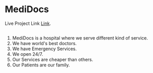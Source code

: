 # MediDocs

Live Project Link [Link](https://medi-docs.netlify.app/).

## 
1. MediDocs is a hospital where we serve different kind of service.
2. We have world's best doctors.
3. We have Emergency Services.
4. We open 24/7.
5. Our Services are cheaper than others.
6. Our Patients are our family.
##
